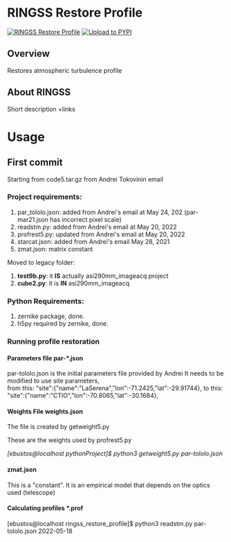 # RINGSS Restore Profile
[![RINGSS Restore Profile](https://github.com/soar-telescope/ringss_restore_profile/actions/workflows/python-package.yml/badge.svg)](https://github.com/soar-telescope/ringss_restore_profile/actions/workflows/python-package.yml)
[![Upload to PYPI](https://github.com/soar-telescope/ringss_restore_profile/actions/workflows/python-publish.yml/badge.svg)](https://github.com/soar-telescope/ringss_restore_profile/actions/workflows/python-publish.yml)

## Overview

Restores atmospheric turbulence profile


## About RINGSS
Short description +links


# Usage

## First commit
Starting from code5.tar.gz from Andrei Tokovinin email

### Project requirements:
1) par_tololo.json: added from Andrei's email at May 24, 202 (par-mar21.json has incorrect pixel scale)
2) readstm.py: added from Andrei's email at May 20, 2022
3) profrest5.py: updated from Andrei's email at May 20, 2022
4) starcat.json: added from Andrei's email May 28, 2021
5) zmat.json: matrix constant

Moved to legacy folder:
1) **test9b.py**: it **IS** actually asi290mm_imageacq project
2) **cube2.py**: it is **IN** asi290mm_imageacq

### Python Requirements:
1) zernike package, done.
2) h5py required by zernike, done.

### Running profile restoration
#### Parameters file par-*.json
par-tololo.json is the initial parameters file provided by Andrei 
It needs to be modified to use site parameters,  
from this: "site":{"name":"LaSerena","lon":-71.2425,"lat":-29.91744},
to this:   "site":{"name":"CTIO","lon":-70.8065,"lat":-30.1684},

#### Weights File weights.json
The file is created by getweight5.py

These are the weights used by profrest5.py 

*[ebustos@localhost pythonProject]$ python3 getweight5.py par-tololo.json*

#### zmat.json
This is a "constant". It is an empirical model that depends on the optics used (telescope)

#### Calculating profiles *.prof
[ebustos@localhost ringss_restore_profile]$ python3 readstm.py par-tololo.json 2022-05-18

